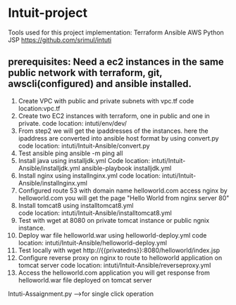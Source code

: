 # Intuit-project
Tools used for this project implementation:
  Terraform
  Ansible
  AWS
  Python
  JSP
https://github.com/srimul/intuti
 
prerequisites:
Need a ec2 instances in the same public network with terraform, git, awscli(configured) and ansible installed.
------------ 

1. Create VPC with public and private subnets with vpc.tf
     code location:vpc.tf
2. Create two EC2 instances with terraform, one in public and one in private.
     code location: intuti/env/dev/
3. From step2 we will get the ipaddresses of the instances.
    here the ipaddress are converted into ansible host format by using convert.py
    code location: intuti/Intuit-Ansible/convert.py
4. Test ansible ping 
    ansible -m ping all
5. Install java using installjdk.yml
   Code location: intuti/Intuit-Ansible/installjdk.yml
   ansible-playbook installjdk.yml
6. Install nginx using installnginx.yml
    code location: intuti/Intuit-Ansible/installnginx.yml
7.  Configured route 53 with domain name helloworld.com
   access nginx by helloworld.com you will get the page "Hello World from nginx server 80"
8. Install tomcat8 using installtomcat8.yml   
   code location: intuti/Intuit-Ansible/installtomcat8.yml
9.  Test with wget at 8080 on private tomcat instance or public ngnix instance.
10. Deploy war file helloworld.war using helloworld-deploy.yml
    code location: intuti/Intuit-Ansible/helloworld-deploy.yml
11. Test locally with wget http://{{privatedns}}:8080/helloworld/index.jsp
12. Configure reverse proxy on nginx to route to helloworld application on tomcat server 
    code location: intuti/Intuit-Ansible/reverseproxy.yml
13. Access the helloworld.com application you will get response from helloworld.war file deployed on tomcat server

  Intuti-Assaignment.py -->for single click operation

